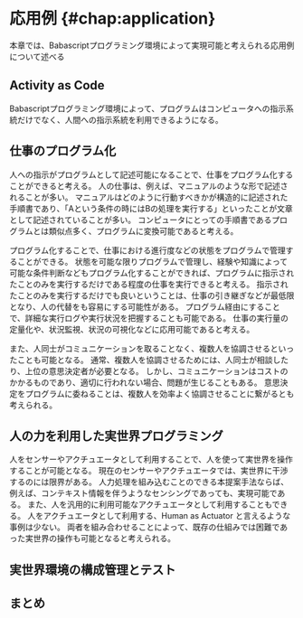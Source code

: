 # 応用例 {#chap:application}

本章では、Babascriptプログラミング環境によって実現可能と考えられる応用例について述べる

## Activity as Code

Babascriptプログラミング環境によって、プログラムはコンピュータへの指示系統だけでなく、人間への指示系統を利用できるようになる。

## 仕事のプログラム化

人への指示がプログラムとして記述可能になることで、仕事をプログラム化することができると考える。
人の仕事は、例えば、マニュアルのような形で記述されることが多い。
マニュアルはどのように行動すべきかが構造的に記述された手順書であり、「Aという条件の時にはBの処理を実行する」といったことが文章として記述されていることが多い。
コンピュータにとっての手順書であるプログラムとは類似点多く、プログラムに変換可能であると考える。

プログラム化することで、仕事における進行度などの状態をプログラムで管理することができる。
状態を可能な限りプログラムで管理し、経験や知識によって可能な条件判断などもプログラム化することができれば、プログラムに指示されたことのみを実行するだけである程度の仕事を実行できると考える。
指示されたことのみを実行するだけでも良いということは、仕事の引き継ぎなどが最低限となり、人の代替をも容易にする可能性がある。
プログラム経由にすることで、詳細な実行ログや実行状況を把握することも可能である。
仕事の実行量の定量化や、状況監視、状況の可視化などに応用可能であると考える。

また、人同士がコミュニケーションを取ることなく、複数人を協調させるといったことも可能となる。
通常、複数人を協調させるためには、人同士が相談したり、上位の意思決定者が必要となる。
しかし、コミュニケーションはコストのかかるものであり、適切に行われない場合、問題が生じることもある。
意思決定をプログラムに委ねることは、複数人を効率よく協調させることに繋がるとも考えられる。

## 人の力を利用した実世界プログラミング

人をセンサーやアクチュエータとして利用することで、人を使って実世界を操作することが可能となる。
現在のセンサーやアクチュエータでは、実世界に干渉するのには限界がある。
人力処理を組み込むことのできる本提案手法ならば、例えば、コンテキスト情報を伴うようなセンシングであっても、実現可能である。
また、人を汎用的に利用可能なアクチュエータとして利用することもできる。
人をアクチュエータとして利用する、Human as Actuator と言えるような事例は少ない。
両者を組み合わせることによって、既存の仕組みでは困難であった実世界の操作も可能となると考えられる。

## 実世界環境の構成管理とテスト

## まとめ

